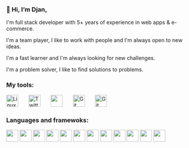 ### 👋 Hi, I’m Djan,
I'm full stack developer with 5+ years of experience in web apps & e-commerce.

I'm a team player, I like to work with people and I'm always open to new ideas.

I'm a fast learner and I'm always looking for new challenges.

I'm a problem solver, I like to find solutions to problems.

### My tools:
<!-- Social icons section -->
<p align="left">
  <a href="#"><img width="32px" alt="Linux"  src="https://img.icons8.com/color/2x/linux.png"/></a>
  &#8287;&#8287;&#8287;&#8287;&#8287;
  <a href="#"><img width="32px" alt="Twitter"  src="https://img.icons8.com/external-tal-revivo-shadow-tal-revivo/2x/external-vim-a-highly-configurable-text-editor-for-efficiently-creating-and-changing-any-kind-of-text-logo-shadow-tal-revivo.png"/></a>
  &#8287;&#8287;&#8287;&#8287;&#8287;
  <a href="#" alt="Doker"><img width="32px" src="https://img.icons8.com/color/2x/docker.png"/></a>
  &#8287;&#8287;&#8287;&#8287;&#8287;
  <a href="#"><img width="32px" alt="Git" src="https://img.icons8.com/color/2x/git"></a>
  &#8287;&#8287;&#8287;&#8287;&#8287;
  <a href="#"><img width="32px" alt="Git" src="https://img.icons8.com/color/2x/bash.png"></a>
</p>

### Languages and framewoks:
<!-- icons section -->
<p align="left">
  <a href="#"><img width="32px"  src="https://img.icons8.com/color/2x/golang.png"/></a>
  <a href="#"><img width="32px"  src="https://img.icons8.com/color/2x/nodejs.png"/></a>
  <a href="#"><img width="32px"  src="https://img.icons8.com/color/2x/javascript.png"/></a>
  <a href="#"><img width="32px"  src="https://img.icons8.com/office/2x/react.png"/></a>
  <a href="#"><img width="32px"  src="https://img.icons8.com/color/2x/vue-js.png"/></a>
  <a href="#"><img width="32px"  src="https://img.icons8.com/color/2x/html-5.png"/></a>
  <a href="#"><img width="32px"  src="https://img.icons8.com/color/2x/css3.png"/></a>
  <a href="#"><img width="32px"  src="https://img.icons8.com/external-those-icons-flat-those-icons/2x/external-MySQL-programming-and-development-those-icons-flat-those-icons.png"/></a>
  <a href="#"><img width="32px"  src="https://img.icons8.com/color/2x/graphql.png"/></a>
  <a href="#"><img width="32px"  src="https://img.icons8.com/color/2x/magento.png"/></a>
  <a href="#"><img width="32px"  src="https://img.icons8.com/color/2x/oracle-logo.png"/></a>
  <a href="#"><img width="32px"  src="https://img.icons8.com/color/2x/elasticsearch.png"/></a>
</p>
